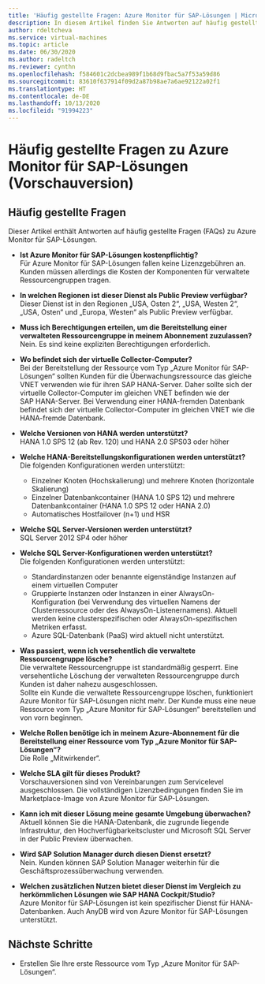 ```yaml
---
title: 'Häufig gestellte Fragen: Azure Monitor für SAP-Lösungen | Microsoft-Dokumentation'
description: In diesem Artikel finden Sie Antworten auf häufig gestellte Fragen (FAQs) zu Azure Monitor für SAP-Lösungen.
author: rdeltcheva
ms.service: virtual-machines
ms.topic: article
ms.date: 06/30/2020
ms.author: radeltch
ms.reviewer: cynthn
ms.openlocfilehash: f584601c2dcbea989f1b68d9fbac5a7f53a59d86
ms.sourcegitcommit: 83610f637914f09d2a87b98ae7a6ae92122a02f1
ms.translationtype: HT
ms.contentlocale: de-DE
ms.lasthandoff: 10/13/2020
ms.locfileid: "91994223"
---
```

# <a name="azure-monitor-for-sap-solutions-faq-preview"></a>Häufig gestellte Fragen zu Azure Monitor für SAP-Lösungen (Vorschauversion)
## <a name="frequently-asked-questions"></a>Häufig gestellte Fragen

Dieser Artikel enthält Antworten auf häufig gestellte Fragen (FAQs) zu Azure Monitor für SAP-Lösungen.  

 - **Ist Azure Monitor für SAP-Lösungen kostenpflichtig?**  
Für Azure Monitor für SAP-Lösungen fallen keine Lizenzgebühren an.  
Kunden müssen allerdings die Kosten der Komponenten für verwaltete Ressourcengruppen tragen.  

 - **In welchen Regionen ist dieser Dienst als Public Preview verfügbar?**  
Dieser Dienst ist in den Regionen „USA, Osten 2“, „USA, Westen 2“, „USA, Osten“ und „Europa, Westen“ als Public Preview verfügbar.  

 - **Muss ich Berechtigungen erteilen, um die Bereitstellung einer verwalteten Ressourcengruppe in meinem Abonnement zuzulassen?**  
Nein. Es sind keine expliziten Berechtigungen erforderlich.  

 - **Wo befindet sich der virtuelle Collector-Computer?**  
Bei der Bereitstellung der Ressource vom Typ „Azure Monitor für SAP-Lösungen“ sollten Kunden für die Überwachungsressource das gleiche VNET verwenden wie für ihren SAP HANA-Server. Daher sollte sich der virtuelle Collector-Computer im gleichen VNET befinden wie der SAP HANA-Server. Bei Verwendung einer HANA-fremden Datenbank befindet sich der virtuelle Collector-Computer im gleichen VNET wie die HANA-fremde Datenbank.  

 - **Welche Versionen von HANA werden unterstützt?**  
HANA 1.0 SPS 12 (ab Rev. 120) und HANA 2.0 SPS03 oder höher  

 - **Welche HANA-Bereitstellungskonfigurationen werden unterstützt?**  
Die folgenden Konfigurationen werden unterstützt:
   - Einzelner Knoten (Hochskalierung) und mehrere Knoten (horizontale Skalierung)  
   - Einzelner Datenbankcontainer (HANA 1.0 SPS 12) und mehrere Datenbankcontainer (HANA 1.0 SPS 12 oder HANA 2.0)  
   - Automatisches Hostfailover (n+1) und HSR  

 - **Welche SQL Server-Versionen werden unterstützt?**  
SQL Server 2012 SP4 oder höher  

 - **Welche SQL Server-Konfigurationen werden unterstützt?**  
Die folgenden Konfigurationen werden unterstützt:
   - Standardinstanzen oder benannte eigenständige Instanzen auf einem virtuellen Computer  
   - Gruppierte Instanzen oder Instanzen in einer AlwaysOn-Konfiguration (bei Verwendung des virtuellen Namens der Clusterressource oder des AlwaysOn-Listenernamens). Aktuell werden keine clusterspezifischen oder AlwaysOn-spezifischen Metriken erfasst.    
   - Azure SQL-Datenbank (PaaS) wird aktuell nicht unterstützt.  

 - **Was passiert, wenn ich versehentlich die verwaltete Ressourcengruppe lösche?**  
Die verwaltete Ressourcengruppe ist standardmäßig gesperrt. Eine versehentliche Löschung der verwalteten Ressourcengruppe durch Kunden ist daher nahezu ausgeschlossen.  
Sollte ein Kunde die verwaltete Ressourcengruppe löschen, funktioniert Azure Monitor für SAP-Lösungen nicht mehr. Der Kunde muss eine neue Ressource vom Typ „Azure Monitor für SAP-Lösungen“ bereitstellen und von vorn beginnen.  

 - **Welche Rollen benötige ich in meinem Azure-Abonnement für die Bereitstellung einer Ressource vom Typ „Azure Monitor für SAP-Lösungen“?**  
Die Rolle „Mitwirkender“.  

 - **Welche SLA gilt für dieses Produkt?**  
Vorschauversionen sind von Vereinbarungen zum Servicelevel ausgeschlossen. Die vollständigen Lizenzbedingungen finden Sie im Marketplace-Image von Azure Monitor für SAP-Lösungen.  

 - **Kann ich mit dieser Lösung meine gesamte Umgebung überwachen?**  
Aktuell können Sie die HANA-Datenbank, die zugrunde liegende Infrastruktur, den Hochverfügbarkeitscluster und Microsoft SQL Server in der Public Preview überwachen.  

 - **Wird SAP Solution Manager durch diesen Dienst ersetzt?**  
Nein. Kunden können SAP Solution Manager weiterhin für die Geschäftsprozessüberwachung verwenden.  

 - **Welchen zusätzlichen Nutzen bietet dieser Dienst im Vergleich zu herkömmlichen Lösungen wie SAP HANA Cockpit/Studio?**  
Azure Monitor für SAP-Lösungen ist kein spezifischer Dienst für HANA-Datenbanken. Auch AnyDB wird von Azure Monitor für SAP-Lösungen unterstützt.  

## <a name="next-steps"></a>Nächste Schritte

- Erstellen Sie Ihre erste Ressource vom Typ „Azure Monitor für SAP-Lösungen“.
